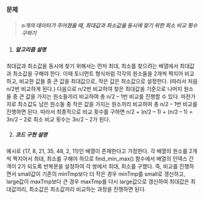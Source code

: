 ### 문제
> ##### n개의 데이터가 주어졌을 때, 최대값과 최소값을 동시에 찾기 위한 최소 비교 횟수 구하기

1. ##### 알고리즘 설명
최대값과 최소값을 동시에 찾기 위해서는 먼저 최대, 최소를 찾으려는 배열에서 최대값과 최소값을 구해야 한다. 이때 토너먼트 형식처럼 각각의 원소들을 2개씩 짝지어 비교하고, 비교한 값들 중 큰 값을 최대값으로, 작은 값은 최소값으로 설정한다. (따라서 처음 n/2번 비교하게 된다.) 다음으로 n/2번 비교하여 찾은 최대값을 기준으로 나머지 원소들 중 큰 값을 가지는 원소들끼리 비교하여 총 n/2 – 1번 비교를 진행할 수 있다. 마찬가지로 최소값도 남은 원소들 중 작은 값을 가지는 원소끼리 비교하여 총 n/2 – 1번 비교를 진행하면 된다. 따라서 최종적으로 비교 횟수를 구하면 n/2 + (n/2 – 1) + (n/2 – 1) = 3n/2 – 2로 최소 비교 횟수는 3n/2 – 2가 된다.

2. ##### 코드 구현 설명
예시로 {17, 8, 21, 35, 48, 2, 11}인 배열이 존재한다고 가정한다. 각 배열의 원소를 2개씩 짝지어서 최대, 최소를 구해야 하므로 find_min_max() 함수에서 배열의 인덱스 간격이 2가 되도록 반복문을 설정하여 각 쌍에서 최대, 최소를 구했다. 즉, 비교를 진행하면서 small값이 기존의 minTmp보다 더 작은 경우 minTmp를 small로 갱신하고, large값이 maxTmp보다 큰 경우 maxTmp를 다시 large값으로 갱신하여 최대값은 최대값끼리, 최소값은 최소값끼리 비교하는 과정을 진행하면 된다.
